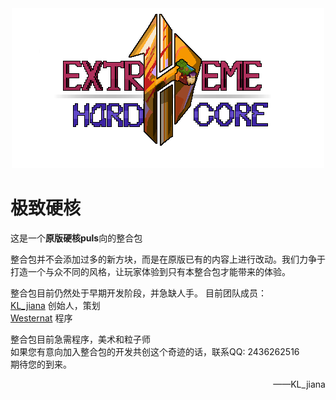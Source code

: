 <div align=center><img src=configureddefaults\config\fancymenu\assets\load_menu\title.png></div>  

极致硬核
===============	
这是一个**原版硬核puls**向的整合包  

整合包并不会添加过多的新方块，而是在原版已有的内容上进行改动。我们力争于打造一个与众不同的风格，让玩家体验到只有本整合包才能带来的体验。  

整合包目前仍然处于早期开发阶段，并急缺人手。
目前团队成员：  
[KL_jiana](https://www.mcmod.cn/author/28815.html) 创始人，策划  
[Westernat](https://www.mcmod.cn/author/31204.html) 程序  

整合包目前急需程序，美术和粒子师  
如果您有意向加入整合包的开发共创这个奇迹的话，联系QQ: 2436262516  
期待您的到来。  
<p align="right">——KL_jiana</p>  

